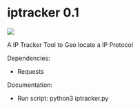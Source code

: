 # iptracker 0.1

<img src="https://i.imgur.com/IF6axJS.png">

A IP Tracker Tool to Geo locate a IP Protocol

Dependencies:
- Requests

Documentation:
- Run script: python3 iptracker.py
